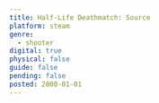 ```yaml
---
title: Half-Life Deathmatch: Source
platform: steam
genre:
  - shooter
digital: true
physical: false
guide: false
pending: false
posted: 2000-01-01
---
```

